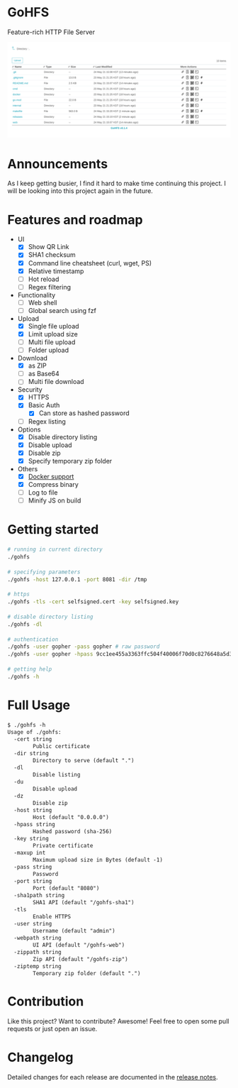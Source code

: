 # GoHFS
Feature-rich HTTP File Server

![](https://raw.githubusercontent.com/finzzz/images/master/gohfs.png)

# Announcements
As I keep getting busier, I find it hard to make time continuing this project. I will be looking into this project again in the future.

# Features and roadmap
- UI
    - [x] Show QR Link
    - [x] SHA1 checksum
    - [x] Command line cheatsheet (curl, wget, PS)
    - [x] Relative timestamp
    - [ ] Hot reload
    - [ ] Regex filtering
- Functionality
    - [ ] Web shell
    - [ ] Global search using fzf
- Upload
    - [x] Single file upload
    - [x] Limit upload size
    - [ ] Multi file upload
    - [ ] Folder upload
- Download
    - [x] as ZIP
    - [ ] as Base64
    - [ ] Multi file download
- Security
    - [x] HTTPS
    - [x] Basic Auth
        - [x] Can store as hashed password
    - [ ] Regex listing
- Options
    - [x] Disable directory listing
    - [x] Disable upload
    - [x] Disable zip
    - [x] Specify temporary zip folder
- Others
    - [x] [Docker support](docker/README.md)
    - [x] Compress binary
    - [ ] Log to file
    - [ ] Minify JS on build

# Getting started
```bash
# running in current directory
./gohfs

# specifying parameters
./gohfs -host 127.0.0.1 -port 8081 -dir /tmp 

# https
./gohfs -tls -cert selfsigned.cert -key selfsigned.key

# disable directory listing
./gohfs -dl

# authentication
./gohfs -user gopher -pass gopher # raw password
./gohfs -user gopher -hpass 9cc1ee455a3363ffc504f40006f70d0c8276648a5d3eb3f9524e94d1b7a83aef # sha256 hashed

# getting help
./gohfs -h
```

# Full Usage
```
$ ./gohfs -h
Usage of ./gohfs:
  -cert string
        Public certificate
  -dir string
        Directory to serve (default ".")
  -dl
        Disable listing
  -du
        Disable upload
  -dz
        Disable zip
  -host string
        Host (default "0.0.0.0")
  -hpass string
        Hashed password (sha-256)
  -key string
        Private certificate
  -maxup int
        Maximum upload size in Bytes (default -1)
  -pass string
        Password
  -port string
        Port (default "8080")
  -sha1path string
        SHA1 API (default "/gohfs-sha1")
  -tls
        Enable HTTPS
  -user string
        Username (default "admin")
  -webpath string
        UI API (default "/gohfs-web")
  -zippath string
        Zip API (default "/gohfs-zip")
  -ziptemp string
        Temporary zip folder (default ".")
```

# Contribution
Like this project? Want to contribute? Awesome! Feel free to open some pull requests or just open an issue.

# Changelog
Detailed changes for each release are documented in the [release notes](https://github.com/finzzz/gohfs/releases).
